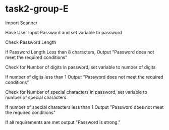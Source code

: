 # task2-group-E
Import Scanner 

Have User Input Password and set variable to password

Check Password Length

If Password Length Less than 8 characters, Output "Password does not meet the required conditions"

Check for Number of digits in password, set variable to number of digits

If number of digits less than 1 Output "Password does not meet the required conditions"

Check for Number of special characters in password, set variable to number of special characters

If number of special characters less than 1 Output "Password does not meet the required conditions"

If all requirements are met output "Password is strong."
